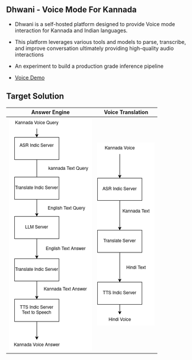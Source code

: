 ## Dhwani - Voice Mode For Kannada


- Dhwani is a self-hosted platform designed to provide Voice mode interaction for Kannada and Indian languages.

- This platform leverages various tools and models to parse, transcribe, and improve conversation ultimately providing high-quality audio interactions 

- An experiment to build a production grade inference pipeline 

- [Voice Demo](https://huggingface.co/spaces/gaganyatri/dhwani)


## Target Solution

| Answer Engine                                  | Voice Translation                          |
|-----------------------------------------------|---------------------------------------------|
| ![Answer Engine](docs/workflow/kannada-answer-engine.drawio.png "Engine") | ![Voice Translation](docs/workflow/voice-translation.drawio.png "Voice Translation") |

<!-- 

- TTS - Text to Speech
```
curl -X 'POST' \
  'https://gaganyatri-tts-indic-server-cpu.hf.space/v1/audio/speech' \
  -H 'accept: application/json' \
  -H 'Content-Type: application/json' \
  -d '{"input": "ಉದ್ಯಾನದಲ್ಲಿ ಮಕ್ಕಳ ಆಟವಾಡುತ್ತಿದ್ದಾರೆ ಮತ್ತು ಪಕ್ಷಿಗಳು ಚಿಲಿಪಿಲಿ ಮಾಡುತ್ತಿವೆ.", "voice": "A female speaker delivers a slightly expressive and animated speech with a moderate speed and pitch. The recording is of very high quality, with the speakers voice sounding clear and very close up.",, "response_type": "wav"}'  -o audio_kannada_gpu_cloud.wav
```

- ASR - Automatic Speech Recognition
```
curl -X 'POST' \
  'https://gaganyatri-asr-indic-server-cpu.hf.space/transcribe/?language=kannada' \
  -H 'accept: application/json' \
  -H 'Content-Type: multipart/form-data' \
  -F 'file=@audio_kannada_gpu_cloud.wav;type=audio/x-wav'
```


- Translate - Kannada to Hindi
```
curl -X 'POST' \
  'https://gaganyatri-translate-indic-server-cpu.hf.space/translate?src_lang=kan_Knda&tgt_lang=eng_Latn&device_type=cpu' \
  -H 'accept: application/json' \
  -H 'Content-Type: application/json' \
  -d '{
  "sentences": [
    "ನಮಸ್ಕಾರ, ಹೇಗಿದ್ದೀರಾ?", "ಶುಭೋದಯ!"
  ],
  "src_lang": "kan_Knda",
  "tgt_lang": "eng_Latn"
}'
```

-->